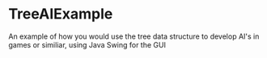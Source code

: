 # TreeAIExample
An example of how you would use the tree data structure to develop AI's in games or similiar, using Java Swing for the GUI
